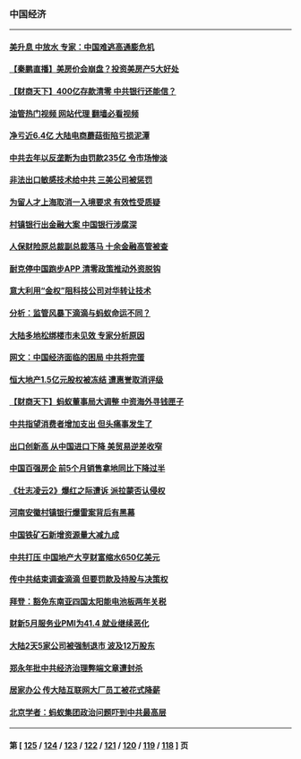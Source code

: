 ### 中国经济
---
#### [美升息 中放水 专家：中国难逃高通膨危机](../../pages/ncid283/n13755529.md?06091645) 
#### [【秦鹏直播】美房价会崩盘？投资美房产5大好处](../../pages/ncid283/n13755237.md?06091645) 
#### [【财商天下】400亿存款清零 中共银行还能信？](../../pages/ncid283/n13755217.md?06091645) 
#### [油管热门视频 网站代理 翻墙必看视频](http://209.222.30.114:81/youtube.html?06091645)
#### [净亏近6.4亿 大陆电商蘑菇街陷亏损泥潭](../../pages/ncid283/n13755251.md?06091645) 
#### [中共去年以反垄断为由罚款235亿 令市场惨淡](../../pages/ncid283/n13755230.md?06091645) 
#### [非法出口敏感技术给中共 三美公司被惩罚](../../pages/ncid283/n13755233.md?06091645) 
#### [为留人才上海取消一入境要求 有效性受质疑](../../pages/ncid283/n13755114.md?06091645) 
#### [村镇银行出金融大案 中国银行涉腐深](../../pages/ncid283/n13755162.md?06091645) 
#### [人保财险原总裁副总裁落马 十余金融高管被查](../../pages/ncid283/n13755174.md?06091645) 
#### [耐克停中国跑步APP 清零政策推动外资脱钩](../../pages/ncid283/n13755010.md?06091645) 
#### [意大利用“金权”阻科技公司对华转让技术](../../pages/ncid283/n13755037.md?06091645) 
#### [分析：监管风暴下滴滴与蚂蚁命运不同？](../../pages/ncid283/n13755064.md?06091645) 
#### [大陆多地松绑楼市未见效 专家分析原因](../../pages/ncid283/n13754771.md?06091645) 
#### [网文：中国经济面临的困局 中共将完蛋](../../pages/ncid283/n13754706.md?06091645) 
#### [恒大地产1.5亿元股权被冻结 遭惠誉取消评级](../../pages/ncid283/n13754601.md?06091645) 
#### [【财商天下】蚂蚁董事局大调整 中资海外寻钱匣子](../../pages/ncid283/n13754355.md?06091645) 
#### [中共指望消费者增加支出 但头痛事发生了](../../pages/ncid283/n13754406.md?06091645) 
#### [出口创新高 从中国进口下降 美贸易逆差收窄](../../pages/ncid283/n13754360.md?06091645) 
#### [中国百强房企 前5个月销售拿地同比下降过半](../../pages/ncid283/n13754324.md?06091645) 
#### [《壮志凌云2》爆红之际遭诉 派拉蒙否认侵权](../../pages/ncid283/n13754137.md?06091645) 
#### [河南安徽村镇银行爆雷案背后有黑幕](../../pages/ncid283/n13754230.md?06091645) 
#### [中国铁矿石新增资源量大减九成](../../pages/ncid283/n13754270.md?06091645) 
#### [中共打压 中国地产大亨财富缩水650亿美元](../../pages/ncid283/n13753628.md?06091645) 
#### [传中共结束调查滴滴 但要罚款及持股与决策权](../../pages/ncid283/n13753565.md?06091645) 
#### [拜登：豁免东南亚四国太阳能电池板两年关税](../../pages/ncid283/n13753566.md?06091645) 
#### [财新5月服务业PMI为41.4 就业继续恶化](../../pages/ncid283/n13753471.md?06091645) 
#### [大陆2天5家公司被强制退市 波及12万股东](../../pages/ncid283/n13753315.md?06091645) 
#### [郑永年批中共经济治理弊端文章遭封杀](../../pages/ncid283/n13753268.md?06091645) 
#### [居家办公 传大陆互联网大厂员工被花式降薪](../../pages/ncid283/n13753216.md?06091645) 
#### [北京学者：蚂蚁集团政治问题吓到中共最高层](../../pages/ncid283/n13752805.md?06091645) 

---
#### 第 [ [125](./125.md?06091645) / [124](./124.md?06091645) / [123](./123.md?06091645) / [122](./122.md?06091645) / [121](./121.md?06091645) / [120](./120.md?06091645) / [119](./119.md?06091645) / [118](./118.md?06091645) ] 页
